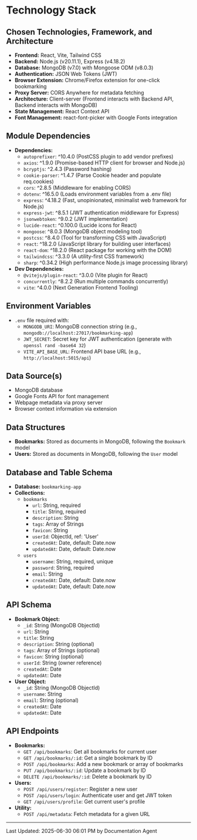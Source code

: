 # Technology Stack

## Chosen Technologies, Framework, and Architecture
*   **Frontend:** React, Vite, Tailwind CSS
*   **Backend:** Node.js (v20.11.1), Express (v4.18.2)
*   **Database:** MongoDB (v7.0) with Mongoose ODM (v8.0.3)
*   **Authentication:** JSON Web Tokens (JWT)
*   **Browser Extension:** Chrome/Firefox extension for one-click bookmarking
*   **Proxy Server:** CORS Anywhere for metadata fetching
*   **Architecture:** Client-server (Frontend interacts with Backend API, Backend interacts with MongoDB)
*   **State Management:** React Context API
*   **Font Management:** react-font-picker with Google Fonts integration

## Module Dependencies
*   **Dependencies:**
    *   `autoprefixer`: ^10.4.0 (PostCSS plugin to add vendor prefixes)
    *   `axios`: ^1.9.0 (Promise-based HTTP client for browser and Node.js)
    *   `bcryptjs`: ^2.4.3 (Password hashing)
    *   `cookie-parser`: ^1.4.7 (Parse Cookie header and populate req.cookies)
    *   `cors`: ^2.8.5 (Middleware for enabling CORS)
    *   `dotenv`: ^16.5.0 (Loads environment variables from a .env file)
    *   `express`: ^4.18.2 (Fast, unopinionated, minimalist web framework for Node.js)
    *   `express-jwt`: ^8.5.1 (JWT authentication middleware for Express)
    *   `jsonwebtoken`: ^9.0.2 (JWT implementation)
    *   `lucide-react`: ^0.100.0 (Lucide icons for React)
    *   `mongoose`: ^8.0.3 (MongoDB object modeling tool)
    *   `postcss`: ^8.4.0 (Tool for transforming CSS with JavaScript)
    *   `react`: ^18.2.0 (JavaScript library for building user interfaces)
    *   `react-dom`: ^18.2.0 (React package for working with the DOM)
    *   `tailwindcss`: ^3.3.0 (A utility-first CSS framework)
    *   `sharp`: ^0.34.2 (High performance Node.js image processing library)
*   **Dev Dependencies:**
    *   `@vitejs/plugin-react`: ^3.0.0 (Vite plugin for React)
    *   `concurrently`: ^8.2.2 (Run multiple commands concurrently)
    *   `vite`: ^4.0.0 (Next Generation Frontend Tooling)

## Environment Variables
*   `.env` file required with:
    *   `MONGODB_URI`: MongoDB connection string (e.g., `mongodb://localhost:27017/bookmarking-app`)
    *   `JWT_SECRET`: Secret key for JWT authentication (generate with `openssl rand -base64 32`)
    *   `VITE_API_BASE_URL`: Frontend API base URL (e.g., `http://localhost:5015/api`)

## Data Source(s)
*   MongoDB database
*   Google Fonts API for font management
*   Webpage metadata via proxy server
*   Browser context information via extension

## Data Structures
*   **Bookmarks:** Stored as documents in MongoDB, following the `Bookmark` model
*   **Users:** Stored as documents in MongoDB, following the `User` model

## Database and Table Schema
*   **Database:** `bookmarking-app`
*   **Collections:**
    *   `bookmarks`
        *   `url`: String, required
        *   `title`: String, required
        *   `description`: String
        *   `tags`: Array of Strings
        *   `favicon`: String
        *   `userId`: ObjectId, ref: 'User'
        *   `createdAt`: Date, default: Date.now
        *   `updatedAt`: Date, default: Date.now
    *   `users`
        *   `username`: String, required, unique
        *   `password`: String, required
        *   `email`: String
        *   `createdAt`: Date, default: Date.now
        *   `updatedAt`: Date, default: Date.now

## API Schema
*   **Bookmark Object:**
    *   `_id`: String (MongoDB ObjectId)
    *   `url`: String
    *   `title`: String
    *   `description`: String (optional)
    *   `tags`: Array of Strings (optional)
    *   `favicon`: String (optional)
    *   `userId`: String (owner reference)
    *   `createdAt`: Date
    *   `updatedAt`: Date
*   **User Object:**
    *   `_id`: String (MongoDB ObjectId)
    *   `username`: String
    *   `email`: String (optional)
    *   `createdAt`: Date
    *   `updatedAt`: Date

## API Endpoints
*   **Bookmarks:**
    *   `GET /api/bookmarks`: Get all bookmarks for current user
    *   `GET /api/bookmarks/:id`: Get a single bookmark by ID
    *   `POST /api/bookmarks`: Add a new bookmark or array of bookmarks
    *   `PUT /api/bookmarks/:id`: Update a bookmark by ID
    *   `DELETE /api/bookmarks/:id`: Delete a bookmark by ID
*   **Users:**
    *   `POST /api/users/register`: Register a new user
    *   `POST /api/users/login`: Authenticate user and get JWT token
    *   `GET /api/users/profile`: Get current user's profile
*   **Utility:**
    *   `POST /api/metadata`: Fetch metadata for a given URL

---
Last Updated: 2025-06-30 06:01 PM by Documentation Agent